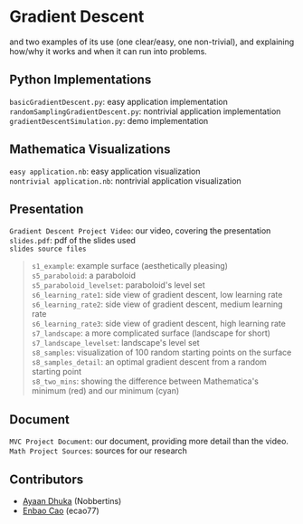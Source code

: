 # Gradient Descent
and two examples of its use (one clear/easy, one non-trivial), and explaining how/why it works and when it can run into problems.

## Python Implementations
`basicGradientDescent.py`: easy application implementation\
`randomSamplingGradientDescent.py`: nontrivial application implementation\
`gradientDescentSimulation.py`: demo implementation

## Mathematica Visualizations
`easy application.nb`: easy application visualization \
`nontrivial application.nb`: nontrivial application visualization

## Presentation
`Gradient Descent Project Video`: our video, covering the presentation\
`slides.pdf`: pdf of the slides used\
`slides source files`
>`s1_example`: example surface (aesthetically pleasing)\
>`s5_paraboloid`: a paraboloid\
>`s5_paraboloid_levelset`: paraboloid's level set\
>`s6_learning_rate1`: side view of gradient descent, low learning rate\
>`s6_learning_rate2`: side view of gradient descent, medium learning rate\
>`s6_learning_rate3`: side view of gradient descent, high learning rate\
>`s7_landscape`: a more complicated surface (landscape for short)\
>`s7_landscape_levelset`: landscape's level set\
>`s8_samples`: visualization of 100 random starting points on the surface\
>`s8_samples_detail`: an optimal gradient descent from a random starting point\
>`s8_two_mins`: showing the difference between Mathematica's minimum (red) and our minimum (cyan)

## Document
`MVC Project Document`: our document, providing more detail than the video.\
`Math Project Sources`: sources for our research

## Contributors
- [Ayaan Dhuka](https://github.com/Nobbertins) (Nobbertins)
- [Enbao Cao](https://github.com/ecao77) (ecao77)
